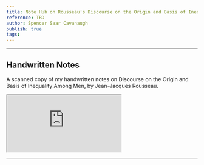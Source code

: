 ```yaml
---
title: Note Hub on Rousseau's Discourse on the Origin and Basis of Inequality Among Men
reference: TBD
author: Spencer Saar Cavanaugh
publish: true
tags:
---
```


---

## Handwritten Notes

A scanned copy of my handwritten notes on Discourse on the Origin and Basis of Inequality Among Men, by Jean-Jacques Rousseau.

<iframe src="https://arweave.net/D9ZA1bbl5yon6F782XEDUB7zV4ckLSPojhGw0whI9Fw" class="pdf-embed" ></iframe>

---
